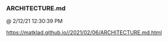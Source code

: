 ﻿

### ARCHITECTURE.md
@ 2/12/21 12:30:39 PM

https://matklad.github.io//2021/02/06/ARCHITECTURE.md.html

